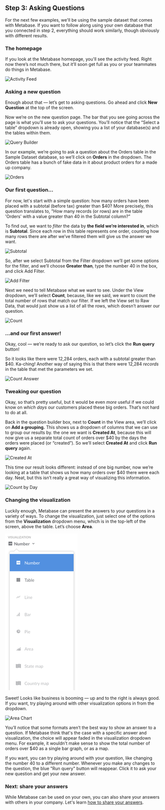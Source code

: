 
## Step 3: Asking Questions 

For the next few examples, we'll be using the sample dataset that comes with Metabase. If you want to follow along using your own database that you connected in step 2, everything should work similarly, though obviously with different results.

### The homepage

If you look at the Metabase homepage, you'll see the activity feed. Right now there’s not much there, but it’ll soon get full as you or your teammates do things in Metabase.

![Activity Feed](images/ActivityFeed.png)

### Asking a new question

Enough about that — let’s get to asking questions. Go ahead and click **New Question** at the top of the screen.

Now we’re on the new question page. The bar that you see going across the page is what you’ll use to ask your questions. You’ll notice that the “Select a table” dropdown is already open, showing you a list of your database(s) and the tables within them. 

![Query Builder](images/QueryBuilder.png)

In our example, we’re going to ask a question about the Orders table in the Sample Dataset database, so we’ll click on **Orders** in the dropdown. The Orders table has a bunch of fake data in it about product orders for a made up company.

![Orders](images/Orders.png)

### Our first question…

For now, let's start with a simple question: how many orders have been placed with a subtotal (before tax) greater than $40?  More precisely, this question translates to, "How many records (or rows) are in the table 'Orders' with a value greater than 40 in the Subtotal column?”

To find out, we want to *filter* the data by **the field we’re interested in**, which is **Subtotal**. Since each row in this table represents one order, counting how many rows there are after we’ve filtered them will give us the answer we want.

![Subtotal](images/Subtotal.png)

So, after we select Subtotal from the Filter dropdown we’ll get some options for the filter, and we’ll choose **Greater than**, type the number 40 in the box, and click Add Filter.

![Add Filter](images/AddFilter.png)

Next we need to tell Metabase what we want to see. Under the View dropdown, we’ll select **Count**, because, like we said, we want to count the total number of rows that match our filter. If we left the View set to Raw Data, that would just show us a list of all the rows, which doesn’t answer our question.

![Count](images/Count.png)

### …and our first answer!

Okay, cool — we’re ready to ask our question, so let’s click the **Run query** button!

So it looks like there were 12,284 orders, each with a subtotal greater than $40. Ka-ching! Another way of saying this is that there were 12,284 *records* in the table that met the parameters we set.

![Count Answer](images/CountAnswer.png)

### Tweaking our question

Okay, so that’s pretty useful, but it would be even *more* useful if we could know on *which days* our customers placed these big orders. That’s not hard to do at all.

Back in the question builder box, next to **Count** in the View area, we’ll click on **Add a grouping.** This shows us a dropdown of columns that we can use to group our results by. the one we want is **Created At**, because this will now give us a separate total count of orders over $40 by the days the orders were placed (or “created”). So we’ll select **Created At** and click **Run query** again.

![Created At](images/CreatedAt.png)

This time our result looks different: instead of one big number, now we’re looking at a table that shows us how many orders over $40 there were each day. Neat, but this isn’t really a great way of visualizing this information.

![Count by Day](images/CountByDay.png)

### Changing the visualization

Luckily enough, Metabase can present the answers to your questions in a variety of ways. To change the visualization, just select one of the options from the **Visualization** dropdown menu, which is in the top-left of the screen, above the table. Let’s choose **Area**.

![Visualization Dropdown Menu](images/VisualizationMenu.png)

Sweet! Looks like business is booming — up and to the right is always good. If you want, try playing around with other visualization options in from the dropdown.

![Area Chart](images/AreaChart.png)

You’ll notice that some formats aren’t the best way to show an answer to a question. If Metabase think that's the case with a specific answer and visualization, the choice will appear faded in the visualization dropdown menu. For example, it wouldn't make sense to show the total number of orders over $40 as a single bar graph, or as a map.

If you want, you can try playing around with your question, like changing the number 40 to a different number. Whenever you make any changes to the question, the blue "Run query" button will reappear. Click it to ask your new question and get your new answer.

### Next: share your answers
While Metabase can be used on your own, you can also share your answers with others in your company. Let's learn [how to share your answers](04-sharing-answers.md).